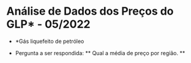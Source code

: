 # Análise de Dados dos Preços do GLP* - 05/2022
- *Gás liquefeito de petróleo

- Pergunta a ser respondida:
** Qual a média de preço por região. **
